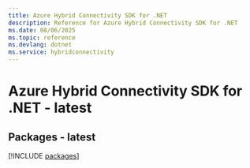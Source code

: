 ```yaml
---
title: Azure Hybrid Connectivity SDK for .NET
description: Reference for Azure Hybrid Connectivity SDK for .NET
ms.date: 08/06/2025
ms.topic: reference
ms.devlang: dotnet
ms.service: hybridconnectivity
---
```

# Azure Hybrid Connectivity SDK for .NET - latest
## Packages - latest
[!INCLUDE [packages](hybrid-connectivity-index.md)]